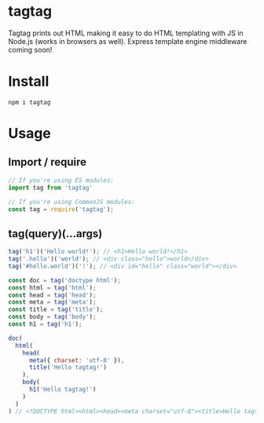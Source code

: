# tagtag
Tagtag prints out HTML making it easy to do HTML templating with JS in Node.js (works in browsers as well). Express template engine middleware coming soon!

# Install
`npm i tagtag`

# Usage
## Import / require
```js
// If you're using ES modules:
import tag from 'tagtag'

// If you're using CommonJS modules:
const tag = require('tagtag');
```
## tag(query)(...args)
```js
tag('h1')('Hello world!'); // <h1>Hello world!</h1>
tag('.hello')('world'); // <div class="hello">world</div>
tag('#hello.world')('!'); // <div id="hello" class="world"></div>
```

```js
const doc = tag('doctype html');
const html = tag('html');
const head = tag('head');
const meta = tag('meta');
const title = tag('title');
const body = tag('body');
const h1 = tag('h1');

doc(
  html(
    head(
      meta({ charset: 'utf-8' }),
      title('Hello tagtag!')
    ),
    body(
      h1('Hello tagtag!')
    )
  )
) // <!DOCTYPE html><html><head><meta charset="utf-8"><title>Hello tagtag!</title></head><body><h1>Hello tagtag!</h1></body></html>
```
